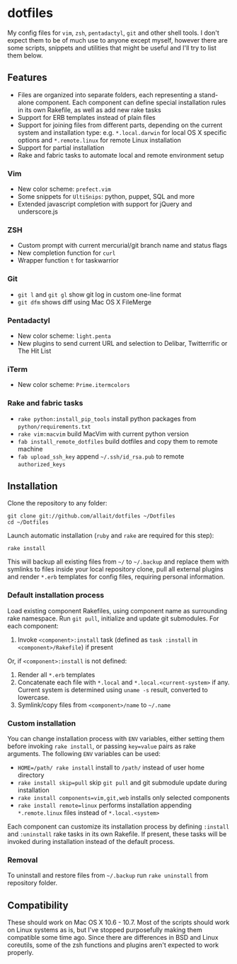 dotfiles
========

My config files for `vim`, `zsh`, `pentadactyl`, `git` and other shell tools. I don't expect them to
be of much use to anyone except myself, however there are some scripts, snippets and utilities that
might be useful and I'll try to list them below.

Features
--------

* Files are organized into separate folders, each representing a stand-alone component. Each component
  can define special installation rules in its own Rakefile, as well as add new rake tasks
* Support for ERB templates instead of plain files
* Support for joining files from different parts, depending on the current system and installation
  type: e.g. `*.local.darwin` for local OS X specific options and `*.remote.linux` for remote Linux
  installation
* Support for partial installation
* Rake and fabric tasks to automate local and remote environment setup

### Vim
* New color scheme: `prefect.vim`
* Some snippets for `UltiSnips`: python, puppet, SQL and more
* Extended javascript completion with support for jQuery and underscore.js

### ZSH
* Custom prompt with current mercurial/git branch name and status flags
* New completion function for `curl`
* Wrapper function `t` for taskwarrior

### Git
* `git l` and `git gl` show git log in custom one-line format
* `git dfm` shows diff using Mac OS X FileMerge

### Pentadactyl
* New color scheme: `light.penta`
* New plugins to send current URL and selection to Delibar, Twitterrific or The Hit List

### iTerm
* New color scheme: `Prime.itermcolors`

### Rake and fabric tasks
* `rake python:install_pip_tools` install python packages from `python/requirements.txt`
* `rake vim:macvim` build MacVim with current python version
* `fab install_remote_dotfiles` build dotfiles and copy them to remote machine
* `fab upload_ssh_key` append `~/.ssh/id_rsa.pub` to remote `authorized_keys`

Installation
------------

Clone the repository to any folder:

    git clone git://github.com/allait/dotfiles ~/Dotfiles
    cd ~/Dotfiles

Launch automatic installation (`ruby` and `rake` are required for this step):

    rake install

This will backup all existing files from `~/` to `~/.backup` and replace them with symlinks to files
inside your local repository clone, pull all external plugins and render `*.erb` templates for
config files, requiring personal information.

### Default installation process
Load existing component Rakefiles, using component name as surrounding rake namespace.
Run `git pull`, initialize and update git submodules. For each component:

1. Invoke `<component>:install` task (defined as `task :install` in `<component>/Rakefile`) if present

Or, if `<component>:install` is not defined:

1. Render all `*.erb` templates
2. Concatenate each file with `*.local` and `*.local.<current-system>` if any. Current system is
   determined using `uname -s` result, converted to lowercase.
3. Symlink/copy files from `<component>/name` to `~/.name`

### Custom installation
You can change installation process with `ENV` variables, either setting them before invoking `rake
install`, or passing `key=value` pairs as rake arguments. The following `ENV` variables can be used:

* `HOME=/path/ rake install` install to `/path/` instead of user home directory
* `rake install skip=pull` skip `git pull` and git submodule update during installation
* `rake install components=vim,git,web` installs only selected components
* `rake install remote=linux` performs installation appending `*.remote.linux` files instead of
  `*.local.<system>`

Each component can customize its installation process by defining `:install` and `:uninstall` rake
tasks in its own Rakefile. If present, these tasks will be invoked during installation instead of
the default process.

### Removal
To uninstall and restore files from `~/.backup` run `rake uninstall` from repository folder.

Compatibility
-------------

These should work on Mac OS X 10.6 - 10.7. Most of the scripts should work on Linux systems as is, but I've
stopped purposefully making them compatible some time ago. Since there are differences in BSD and
Linux coreutils, some of the zsh functions and plugins aren't expected to work properly.
